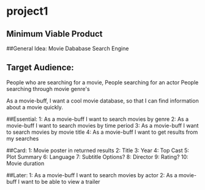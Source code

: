 # project1
## Minimum Viable Product

##General Idea: Movie Dababase Search Engine

## Target Audience:
People who are searching for a movie, 
People searching for an actor
People searching through movie genre's

As a movie-buff, I want a cool movie database, so that I can
find information about a movie quickly.

##Essential:
1: As a movie-buff I want to search movies by genre
2: As a movie-buff I want to search movies by time period
3: As a movie-buff I want to search movies by movie title
4: As a movie-buff I want to get results from my searches

##Card:
1: Movie poster in returned results
2: Title
3: Year
4: Top Cast
5: Plot Summary
6: Language
7: Subtitle Options?
8: Director
9: Rating?
10: Movie duration


##Later: 
1: As a movie-buff I want to search movies by actor
2: As a movie-buff I want to be able to view a trailer 

